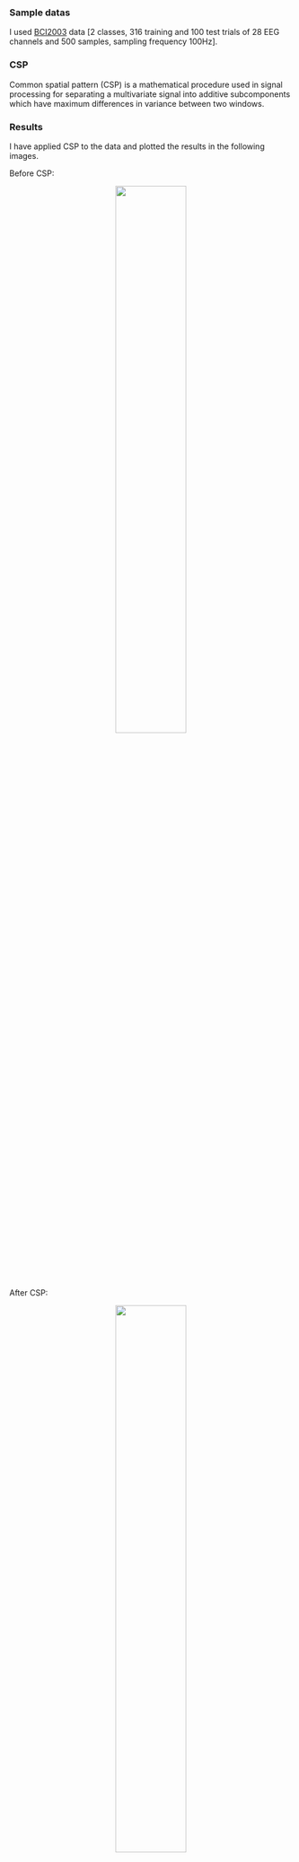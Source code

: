 ### Sample datas

I used [BCI2003](https://www.bbci.de/competition/iii/) data [2 classes, 316 training and 100 test trials of 28 EEG channels and 500 samples, sampling frequency 100Hz].

### CSP

Common spatial pattern (CSP) is a mathematical procedure used in signal processing for separating a multivariate signal into additive subcomponents which have maximum differences in variance between two windows.

### Results

I have applied CSP to the data and plotted the results in the following images.

Before CSP:

<p align="center">
<img src="https://user-images.githubusercontent.com/50844047/153436073-17065cee-d8d4-48ad-859f-28d481e256e2.png" width="50%">
</p>

After CSP:

<p align="center">
<img src="https://user-images.githubusercontent.com/50844047/153435979-e5144915-69b8-4cd3-9b21-df4297d55b37.png" width="50%">
</p>

The plots belong to the average of all trials and all channels of the data. As can be seen in the figures, after applying CSP, the classes have noticeable differences in time and time-frequency domains.
